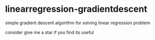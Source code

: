 # linearregression-gradientdescent
simple gradient descent algorithm for solving linear regression problem


consider give me a star if you find its useful

